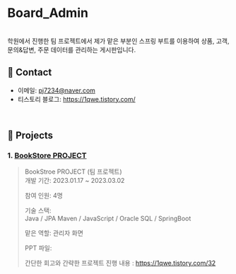 # Board_Admin
</br>
학원에서 진행한 팀 프로젝트에서 제가 맡은 부분인 스프링 부트를 이용하여 상품, 고객, 문의&답변, 주문 데이터를 관리하는 게시판입니다.
</br>

## :pushpin: Contact
- 이메일: pj7234@naver.com
- 티스토리 블로그: https://1qwe.tistory.com/
</br>

## :pushpin: Projects
### 1. [BookStore PROJECT](https://github.com/Integerous/goQuality)
>BookStroe PROJECT (팀 프로젝트)  
>개발 기간: 2023.01.17 ~ 2023.03.02
>
>참여 인원: 4명
>
>기술 스택:  
>Java / JPA Maven / JavaScript /
>Oracle SQL / SpringBoot 
>
>맡은 역할: 관리자 화면
>
>PPT 파일: 
>
>간단한 회고와 간략한 프로젝트 진행 내용 : https://1qwe.tistory.com/32



